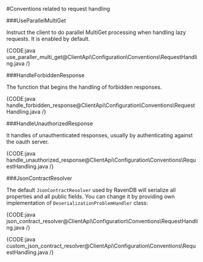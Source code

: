 ﻿#Conventions related to request handling

###UseParallelMultiGet

Instruct the client to do parallel MultiGet processing when handling lazy requests. It is enabled by default.

{CODE:java use_paraller_multi_get@ClientApi\Configuration\Conventions\RequestHandling.java /}

###HandleForbiddenResponse

The function that begins the handling of forbidden responses.

{CODE:java handle_forbidden_response@ClientApi\Configuration\Conventions\RequestHandling.java /}

###HandleUnauthorizedResponse

It handles of unauthenticated responses, usually by authenticating against the oauth server.

{CODE:java handle_unauthorized_response@ClientApi\Configuration\Conventions\RequestHandling.java /}


###JsonContractResolver

The default `JsonContractResolver` used by RavenDB will serialize all properties and all public fields. You can change it by providing own implementation of `DeserializationProblemHandler` class:

{CODE:java json_contract_resolver@ClientApi\Configuration\Conventions\RequestHandling.java /}

{CODE:java custom_json_contract_resolver@ClientApi\Configuration\Conventions\RequestHandling.java /}

